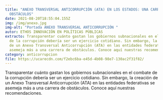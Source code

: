 ```yaml
---
title: "ANEXO TRANSVERSAL ANTICORRUPCIÓN (ATA) EN LOS ESTADOS: UNA CARRERA DE
  OBSTÁCULOS"
date: 2021-08-20T18:55:04.155Z
img: /img/anexo.jpg
img-alt: "Portada ANEXO TRANSVERSAL ANTICORRUPCIÓN "
autor: ETHOS INNOVACIÓN EN POLÍTICAS PÚBLICAS
extracto: Transparentar cuánto gastan los gobiernos subnacionales en el combate
  de la corrupción debería ser un ejercicio cotidiano. Sin embargo, la creación
  de un Anexo Transversal Anticorrupción (ATA) en las entidades federativas se
  asemeja más a una carrera de obstáculos. Conoce aquí nuestras recomendaciones.
category: anticorrupcion
file: https://ucarecdn.com/f2ebc6ba-e45d-4b08-98e7-130ac2f31f82/
---
```

<!--StartFragment-->

Transparentar cuánto gastan los gobiernos subnacionales en el combate de la corrupción debería ser un ejercicio cotidiano. Sin embargo, la creación de un Anexo Transversal Anticorrupción (ATA) en las entidades federativas se asemeja más a una carrera de obstáculos. Conoce aquí nuestras recomendaciones.

<!--EndFragment-->

